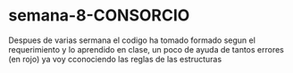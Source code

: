 # semana-8-CONSORCIO
Despues de varias sermana el codigo ha tomado formado segun el requerimiento y lo aprendido en clase, un poco de ayuda de tantos errores (en rojo) ya voy cconociendo las reglas de las estructuras

